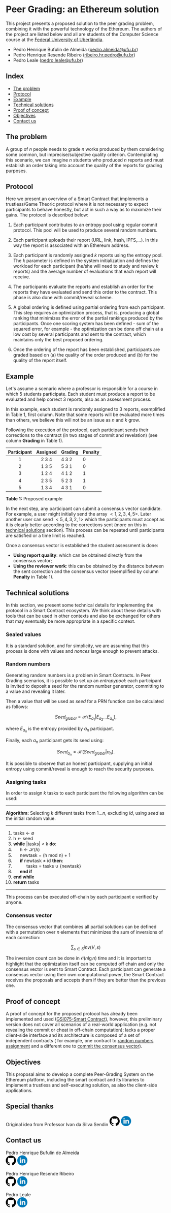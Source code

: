 # **Peer Grading: an Ethereum solution**

This project presents a proposed solution to the peer grading problem, combining it with the powerful technology of the Ethereum. The authors of the project are listed below and all are students of the Computer Science course at the [Federal University of Uberlândia](https://ufu.br/).

- Pedro Henrique Bufulin de Almeida (pedro.almeida@ufu.br)
- Pedro Henrique Resende Ribeiro (ribeiro.hr.pedro@ufu.br)
- Pedro Leale (pedro.leale@ufu.br)

## **Index**

- [The problem](#the-problem)
- [Protocol](#protocol)
- [Example](#example)
- [Technical solutions](#technical-solutions)
- [Proof of concept](#proof-of-concept)
- [Objectives](#objectives)
- [Contact us](#contact-us)

## **The problem**

A group of $n$ people needs to grade $n$ works produced by them considering some common, but imprecise/subjective quality criterion. Contemplating this scenario, we can imagine $n$ students who produced $n$ reports and must establish an order taking into account the quality of the reports for grading purposes.

## **Protocol**

Here we present an overview of a Smart Contract that implements a trustless/Game Theoric protocol where it is not necessary to expect participants to
behave honestly, but act in such a way as to maximize their gains. The protocol is described below:

1. Each participant contributes to an entropy pool using regular commit protocol. This pool will be used to produce several random numbers.

2. Each participant uploads their report (URL, link, hash, IPFS,...). In this way the report is associated with an Ethereum address.

3. Each participant is randomly assigned $k$ reports using the entropy pool. The $k$ parameter is defined in the system initialization and defines the
workload for each participant (he/she will need to study and review $k$ reports) and the average number of evaluations that each report will receive.

4. The participants evaluate the reports and establish an order for the reports they have evaluated and send this order to the contract. This phase is also
done with commit/reveal scheme.

5. A global ordering is defined using partial ordering from each participant. This step requires an optimization process, that is, producing a global ranking that minimizes the error of the partial rankings produced by the participants. Once one scoring system has been defined - sum of the squared error, for example - the optimization can be done off chain at a low cost by several participants and sent to the contract, which maintains only the best proposed ordering.

6. Once the ordering of the report has been established, participants are graded based on (a) the quality of the order produced and (b) for the quality of the report itself.

## **Example**

Let's assume a scenario where a professor is responsible for a course in which 5 students participate. Each student must produce a report to be evaluated and help correct 3 reports, also as an assessment process.

In this example, each student is randomly assigned to 3 reports, exemplified in Table 1, first column. Note that some reports will be evaluated more times than others, we believe this will not be an issue as $n$ and $k$ grow.

Following the execution of the protocol, each participant sends their corrections to the contract (in two stages of commit and revelation) (see column **Grading** in Table 1).

|Participant|Assigned|Grading|Penalty|
|:---------:|:------:|-------|-------|
|1          |2 3 4   |4 3 2  |0      |
|2          |1 3 5   |5 3 1  |0      |
|3          |1 2 4   |4 1 2  |1      |
|4          |2 3 5   |5 2 3  |1      |
|5          |1 3 4   |4 3 1  |0      |

**Table 1:** Proposed example

In the next step, any participant can submit a consensus vector candidate. For example, a user might initially send the array $<1,2,3,4,5>$. Later another user can send $<5,4,3,2,1>$ which the participants must accept as it is clearly better according to the corrections sent (more on this in [technical solutions](#technical-solutions) section). This process can be repeated until participants are satisfied or a time limit is reached.

Once a consensus vector is established the student assessment is done:

- **Using report quality**: which can be obtained directly from the consensus vector;
- **Using the reviewer work**: this can be obtained by the distance between the sent correction and the consensus vector (exemplified by column **Penalty** in Table 1).

## **Technical solutions**

In this section, we present some technical details for implementing the protocol in a Smart Contract ecosystem. We think about these details with tools that can be used in other contexts and also be exchanged for others that may eventually be more appropriate in a specific context.

### Sealed values

It is a standard solution, and for simplicity, we are assuming that this process is done with values and $nonces$ large enough to prevent attacks.

### Random numbers

Generating random numbers is a problem in Smart Contracts. In Peer Grading scenarios, it is possible to set up an $entropy pool$: each participant is invited to deposit a seed for the random number generator, committing to a value and revealing it later.

Then a value that will be used as $seed$ for a PRN function can be calculated as follows:

$$Seed_{global} = \mathcal{H}(E_{a_1}|E_{a_2}\dots E_{a_n}),$$

where $E_{a_n}$ is the entropy provided by $a_n$ participant.

Finally, each $a_n$ participant gets its seed using:

$$Seed_{a_n} = \mathcal{H}(Seed_{global}|a_n).$$

It is possible to observe that an honest participant, supplying an initial entropy using commit/reveal is enough to reach the security purposes.

### Assigning tasks

In order to assign  $k$ tasks to each participant the following algorithm can be used:

***
**Algorithm:** Selecting $k$ different tasks from $1 ... n$, excluding $id$, using $seed$ as the initial random value.
***
1) tasks $\leftarrow$ $\emptyset$ <br>
2) h $\leftarrow$ seed <br>
3) **while** |tasks| < k **do**: <br>
4) $\quad$ h $\leftarrow$ $\mathcal{H}(h)$ <br>
5) $\quad$ newtask = (h mod n) + 1 <br>
6) $\quad$ **if** newtask $\neq$ id **then**: <br>
7) $\quad$ $\quad$ tasks = tasks $\cup$ {newtask} <br>
8) $\quad$ **end if** <br>
9) **end while** <br>
10) **return** tasks
***

This process can be executed off-chain by each participant e verified by anyone.

### Consensus vector

The consensus vector that combines all partial solutions can be defined with a permutation over $n$ elements that minimizes the sum of inversions of each correction:


$$\sum_{s \in S} inv(V,s)$$

The inversion count can be done in $\mathcal{O}(n \lg n)$  time and it is important to highlight that the optimization itself can be computed off chain and only the consensus vector is sent to Smart Contract. Each participant can generate a consensus vector using their own computational power, the Smart Contract receives the proposals and accepts them if they are better than the previous one.

## Proof of concept

A proof of concept for the proposed protocol has already been implemented and used ([GSI075-Smart Contract](https://github.com/ivansendin/GSI075---Smart-Contract)), however, this preliminary version does not cover all scenarios of a real-world application (e.g. not revealing the commit or cheat in off-chain computation); lacks a proper client-side interface and its architecture is composed of a set of independent contracts ( for example, one contract to  [random numbers assignment](https://ropsten.etherscan.io/address/0x7f50FD8100F03588B41E6991565A4061D16BDcA3) and a different one to [commit the consensus vector](https://ropsten.etherscan.io/address/0xa7bea30e2bdFefe81f93517F01C52A51A3Aefe39)).

## Objectives

This proposal aims to develop a complete Peer-Grading System on the Ethereum platform, including the smart contract and its libraries to implement a trustless and self-executing solution, as also the client-side applications.

## Special thanks 

Original idea from Professor Ivan da Silva Sendin
[![](./images/github.png)](https://github.com/ivansendin) [![](./images/linkedin.png)](https://www.linkedin.com/in/ivan-sendin-5310635/) 

## Contact us

Pedro Henrique Bufulin de Almeida <br>
[![](./images/github.png)](https://github.com/pedrohba1) [![](./images/linkedin.png)](https://www.linkedin.com/in/pedro-henrique-bufulin-de-almeida-6a7375160) 

Pedro Henrique Resende Ribeiro <br>
[![](./images/github.png)](https://github.com/pedro-hr-resende) [![](./images/linkedin.png)](https://www.linkedin.com/in/pedro-hr-resende)

Pedro Leale <br>
[![](./images/github.png)](https://github.com/PedroLeale) [![](./images/linkedin.png)](https://www.linkedin.com/in/pedro-leale)
